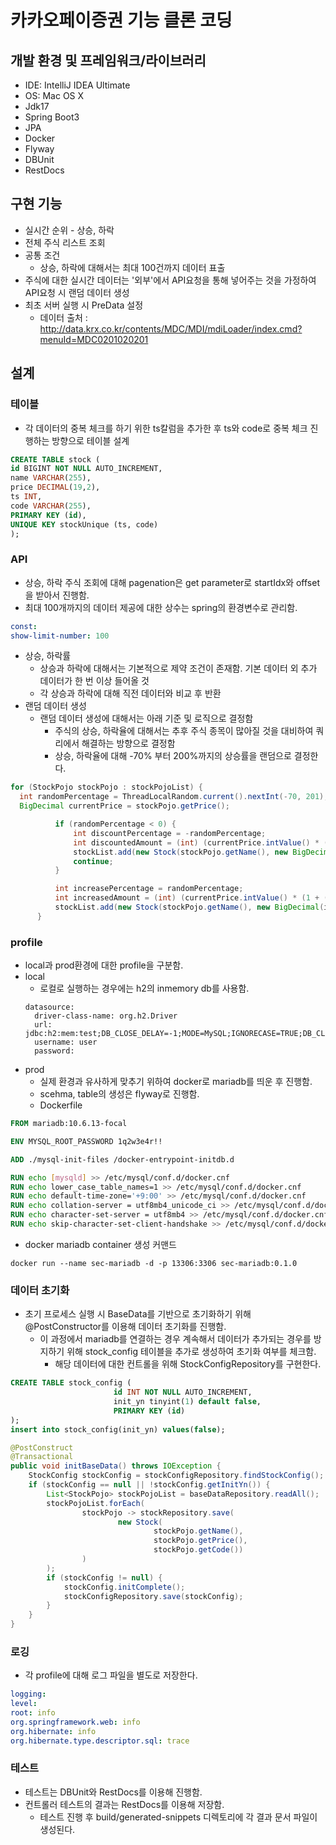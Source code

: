 # 카카오페이증권 기능 클론 코딩

## 개발 환경 및 프레임워크/라이브러리
- IDE: IntelliJ IDEA Ultimate
- OS: Mac OS X
- Jdk17
- Spring Boot3
- JPA
- Docker
- Flyway
- DBUnit
- RestDocs

## 구현 기능
- 실시간 순위 - 상승, 하락
- 전체 주식 리스트 조회
- 공통 조건
  - 상승, 하락에 대해서는 최대 100건까지 데이터 표출
- 주식에 대한 실시간 데이터는 '외부'에서 API요청을 통해 넣어주는 것을 가정하여 API요청 시 랜덤 데이터 생성
- 최초 서버 실행 시 PreData 설정
  - 데이터 출처 : http://data.krx.co.kr/contents/MDC/MDI/mdiLoader/index.cmd?menuId=MDC0201020201

## 설계
### 테이블
- 각 데이터의 중복 체크를 하기 위한 ts칼럼을 추가한 후 ts와 code로 중복 체크 진행하는 방향으로 테이블 설계
```sql
CREATE TABLE stock (
id BIGINT NOT NULL AUTO_INCREMENT,
name VARCHAR(255),
price DECIMAL(19,2),
ts INT,
code VARCHAR(255),
PRIMARY KEY (id),
UNIQUE KEY stockUnique (ts, code)
);
```
### API
- 상승, 하락 주식 조회에 대해 pagenation은 get parameter로 startIdx와 offset을 받아서 진행함.
- 최대 100개까지의 데이터 제공에 대한 상수는 spring의 환경변수로 관리함.
```yaml
const:
show-limit-number: 100
```
- 상승, 하락률
  - 상승과 하락에 대해서는 기본적으로 제약 조건이 존재함. 기본 데이터 외 추가 데이터가 한 번 이상 들어올 것
  - 각 상승과 하락에 대해 직전 데이터와 비교 후 반환
- 랜덤 데이터 생성
  - 랜덤 데이터 생성에 대해서는 아래 기준 및 로직으로 결정함
    - 주식의 상승, 하락율에 대해서는 추후 주식 종목이 많아질 것을 대비하여 쿼리에서 해결하는 방향으로 결정함
    - 상승, 하락율에 대해 -70% 부터 200%까지의 상승률을 랜덤으로 결정한다.
```java
for (StockPojo stockPojo : stockPojoList) {
  int randomPercentage = ThreadLocalRandom.current().nextInt(-70, 201);
  BigDecimal currentPrice = stockPojo.getPrice();

          if (randomPercentage < 0) {
              int discountPercentage = -randomPercentage;
              int discountedAmount = (int) (currentPrice.intValue() * (1 - (discountPercentage / 100.0)));
              stockList.add(new Stock(stockPojo.getName(), new BigDecimal(discountedAmount), stockPojo.getCode()));
              continue;
          }

          int increasePercentage = randomPercentage;
          int increasedAmount = (int) (currentPrice.intValue() * (1 + (increasePercentage / 100.0)));
          stockList.add(new Stock(stockPojo.getName(), new BigDecimal(increasedAmount), stockPojo.getCode()));
      }
```
### profile
- local과 prod환경에 대한 profile을 구분함.
- local
  - 로컬로 실행하는 경우에는 h2의 inmemory db를 사용함.
  ```
  datasource:
    driver-class-name: org.h2.Driver
    url: jdbc:h2:mem:test;DB_CLOSE_DELAY=-1;MODE=MySQL;IGNORECASE=TRUE;DB_CLOSE_ON_EXIT=FALSE;
    username: user
    password:
    ```
- prod
  - 실제 환경과 유사하게 맞추기 위하여 docker로 mariadb를 띄운 후 진행함.
  - scehma, table의 생성은 flyway로 진행함.
  - Dockerfile
```dockerfile
FROM mariadb:10.6.13-focal

ENV MYSQL_ROOT_PASSWORD 1q2w3e4r!!

ADD ./mysql-init-files /docker-entrypoint-initdb.d

RUN echo [mysqld] >> /etc/mysql/conf.d/docker.cnf
RUN echo lower_case_table_names=1 >> /etc/mysql/conf.d/docker.cnf
RUN echo default-time-zone='+9:00' >> /etc/mysql/conf.d/docker.cnf
RUN echo collation-server = utf8mb4_unicode_ci >> /etc/mysql/conf.d/docker.cnf
RUN echo character-set-server = utf8mb4 >> /etc/mysql/conf.d/docker.cnf
RUN echo skip-character-set-client-handshake >> /etc/mysql/conf.d/docker.cnf
``` 
- docker mariadb container 생성 커맨드
```
docker run --name sec-mariadb -d -p 13306:3306 sec-mariadb:0.1.0
```
### 데이터 초기화
- 초기 프로세스 실행 시 BaseData를 기반으로 초기화하기 위해 @PostConstructor를 이용해 데이터 초기화를 진행함.
  - 이 과정에서 mariadb를 연결하는 경우 계속해서 데이터가 추가되는 경우를 방지하기 위해 stock_config 테이블을 추가로 생성하여 초기화 여부를 체크함.
    - 해당 데이터에 대한 컨트롤을 위해 StockConfigRepository를 구현한다.
```sql
CREATE TABLE stock_config (
                       id INT NOT NULL AUTO_INCREMENT,
                       init_yn tinyint(1) default false,
                       PRIMARY KEY (id)
);
insert into stock_config(init_yn) values(false);
```
```java
@PostConstruct
@Transactional
public void initBaseData() throws IOException {
    StockConfig stockConfig = stockConfigRepository.findStockConfig();
    if (stockConfig == null || !stockConfig.getInitYn()) {
        List<StockPojo> stockPojoList = baseDataRepository.readAll();
        stockPojoList.forEach(
                stockPojo -> stockRepository.save(
                        new Stock(
                                stockPojo.getName(),
                                stockPojo.getPrice(),
                                stockPojo.getCode())
                )
        );
        if (stockConfig != null) {
            stockConfig.initComplete();
            stockConfigRepository.save(stockConfig);
        }
    }
}
```
### 로깅
- 각 profile에 대해 로그 파일을 별도로 저장한다.
```yaml
logging:
level:
root: info
org.springframework.web: info
org.hibernate: info
org.hibernate.type.descriptor.sql: trace
```
### 테스트
- 테스트는 DBUnit와 RestDocs를 이용해 진행함.
- 컨트롤러 테스트의 결과는 RestDocs를 이용해 저장함.
  - 테스트 진행 후 build/generated-snippets 디렉토리에 각 결과 문서 파일이 생성된다.